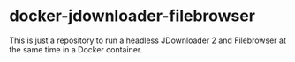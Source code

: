 # docker-jdownloader-filebrowser

This is just a repository to run a headless JDownloader 2 and Filebrowser at the same time in a Docker container.